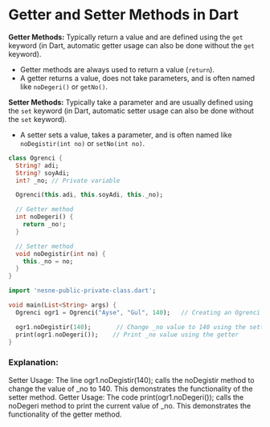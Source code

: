 # Getter and Setter Methods in Dart

**Getter Methods:** Typically return a value and are defined using the `get` keyword (in Dart, automatic getter usage can also be done without the `get` keyword).

- Getter methods are always used to return a value (`return`).
- A getter returns a value, does not take parameters, and is often named like `noDegeri()` or `getNo()`.

**Setter Methods:** Typically take a parameter and are usually defined using the `set` keyword (in Dart, automatic setter usage can also be done without the `set` keyword).

- A setter sets a value, takes a parameter, and is often named like `noDegistir(int no)` or `setNo(int no)`.

```dart
class Ogrenci {
  String? adi;
  String? soyAdi;
  int? _no; // Private variable

  Ogrenci(this.adi, this.soyAdi, this._no);

  // Getter method
  int noDegeri() {
    return _no!;
  }

  // Setter method
  void noDegistir(int no) {
    this._no = no;
  }
}

import 'nesne-public-private-class.dart';

void main(List<String> args) {
  Ogrenci ogr1 = Ogrenci("Ayse", "Gul", 140);   // Creating an Ogrenci object

  ogr1.noDegistir(140);       // Change _no value to 140 using the setter
  print(ogr1.noDegeri());    // Print _no value using the getter
}
```
### Explanation:
Setter Usage: The line ogr1.noDegistir(140); calls the noDegistir method to change the value of _no to 140. This demonstrates the functionality of the setter method.
Getter Usage: The code print(ogr1.noDegeri()); calls the noDegeri method to print the current value of _no. This demonstrates the functionality of the getter method.
